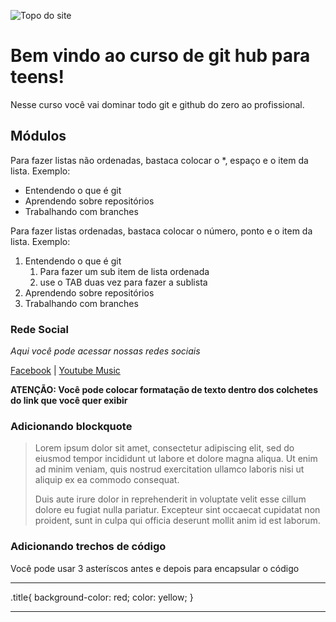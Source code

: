 ![Topo do site](https://primeiraclassetour.com.br/wp-content/uploads/2022/10/cropped-cropped-opa2-1.jpg)
# Bem vindo ao curso de git hub para teens!
Nesse curso você vai dominar todo git e github do zero ao profissional.
## Módulos

Para fazer listas não ordenadas, bastaca colocar o *, espaço e o item da lista. Exemplo:

* Entendendo o que é git
* Aprendendo sobre repositórios
* Trabalhando com branches

Para fazer listas ordenadas, bastaca colocar o número, ponto e o item da lista. Exemplo:

1. Entendendo o que é git
      1. Para fazer um sub item de lista ordenada
      2. use o TAB duas vez para fazer a sublista
2. Aprendendo sobre repositórios
3. Trabalhando com branches

### Rede Social

_Aqui você pode acessar nossas redes sociais_

[Facebook](https://facebook.com) | [Youtube Music](https://music.youtube.com/)

**ATENÇÃO: Você pode colocar formatação de texto dentro dos colchetes do link que você quer exibir**

### Adicionando blockquote

>Lorem ipsum dolor sit amet, consectetur adipiscing elit, sed do eiusmod tempor incididunt ut labore et dolore magna aliqua. Ut enim ad minim veniam, quis nostrud exercitation ullamco laboris nisi ut aliquip ex ea commodo consequat. 
>
>Duis aute irure dolor in reprehenderit in voluptate velit esse cillum dolore eu fugiat nulla pariatur. Excepteur sint occaecat cupidatat non proident, sunt in culpa qui officia deserunt mollit anim id est laborum.

### Adicionando trechos de código

Você pode usar 3 asteríscos antes e depois para encapsular o código

***
.title{
  background-color: red;
  color: yellow;
}
***